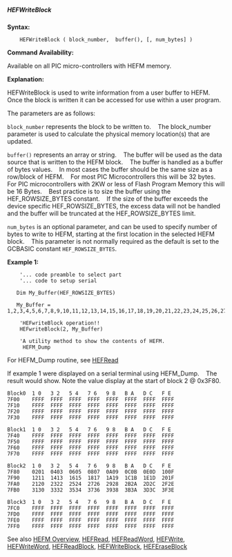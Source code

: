 <div class="section">

<div class="titlepage">

<div>

<div>

##### <span id="hefwriteblock"></span>HEFWriteBlock

</div>

</div>

</div>

<span class="strong">**Syntax:**</span>

``` screen
    HEFWriteBlock ( block_number,  buffer(), [, num_bytes] )
```

<span class="strong">**Command Availability:**</span>

Available on all PIC micro-controllers with HEFM memory.

<span class="strong">**Explanation:**</span>  
  
HEFWriteBlock is used to write information from a user buffer to
HEFM.    Once the block is written it can be accessed for use within a
user program.  
  
The parameters are as follows:  
  
`block_number` represents the block to be written to.    The
block\_number parameter is used to calculate the physical memory
location(s) that are updated.  
  
`buffer()` represents an array or string.    The buffer will be used as
the data source that is written to the HEFM block.    The buffer is
handled as a buffer of bytes values.    In most cases the buffer should
be the same size as a row/block of HEFM.    For most PIC
Microcontrollers this will be 32 bytes.    For PIC microcontrollers with
2KW or less of Flash Program Memory this will be 16 Bytes.    Best
practice is to size the buffer using the HEF\_ROWSIZE\_BYTES
constant.    If the size of the buffer exceeds the device specific
HEF\_ROWSIZE\_BYTES, the excess data will not be handled and the buffer
will be truncated at the HEF\_ROWSIZE\_BYTES limit.     
  
`num_bytes` is an optional parameter, and can be used to specify number
of bytes to write to HEFM, starting at the first location in the
selected HEFM block.    This parameter is not normally required as the
default is set to the GCBASIC constant `HEF_ROWSIZE_BYTES`.  
  
<span class="strong">**Example 1:**</span>

``` screen
    '... code preamble to select part
    '... code to setup serial

   Dim My_Buffer(HEF_ROWSIZE_BYTES)

   My_Buffer = 1,2,3,4,5,6,7,8,9,10,11,12,13,14,15,16,17,18,19,20,21,22,23,24,25,26,27,28,29,30,31,32

    'HEFwriteBlock operation!!
    HEFwriteBlock(2, My_Buffer)

    'A utility method to show the contents of HEFM.
     HEFM_Dump
```

For HEFM\_Dump routine, see
<a href="hefread" class="link" title="HEFRead">HEFRead</a>  
  
If example 1 were displayed on a serial terminal using HEFM\_Dump.   
The result would show. Note the value display at the start of block 2 @
0x3F80.

``` screen
Block0  1 0   3 2   5 4   7 6   9 8   B A   D C   F E
7F00    FFFF  FFFF  FFFF  FFFF  FFFF  FFFF  FFFF  FFFF
7F10    FFFF  FFFF  FFFF  FFFF  FFFF  FFFF  FFFF  FFFF
7F20    FFFF  FFFF  FFFF  FFFF  FFFF  FFFF  FFFF  FFFF
7F30    FFFF  FFFF  FFFF  FFFF  FFFF  FFFF  FFFF  FFFF

Block1  1 0   3 2   5 4   7 6   9 8   B A   D C   F E
7F40    FFFF  FFFF  FFFF  FFFF  FFFF  FFFF  FFFF  FFFF
7F50    FFFF  FFFF  FFFF  FFFF  FFFF  FFFF  FFFF  FFFF
7F60    FFFF  FFFF  FFFF  FFFF  FFFF  FFFF  FFFF  FFFF
7F70    FFFF  FFFF  FFFF  FFFF  FFFF  FFFF  FFFF  FFFF

Block2  1 0   3 2   5 4   7 6   9 8   B A   D C   F E
7F80    0201  0403  0605  0807  0A09  0C0B  0E0D  100F
7F90    1211  1413  1615  1817  1A19  1C1B  1E1D  201F
7FA0    2120  2322  2524  2726  2928  2B2A  2D2C  2F2E
7FB0    3130  3332  3534  3736  3938  3B3A  3D3C  3F3E

Block3  1 0   3 2   5 4   7 6   9 8   B A   D C   F E
7FC0    FFFF  FFFF  FFFF  FFFF  FFFF  FFFF  FFFF  FFFF
7FD0    FFFF  FFFF  FFFF  FFFF  FFFF  FFFF  FFFF  FFFF
7FE0    FFFF  FFFF  FFFF  FFFF  FFFF  FFFF  FFFF  FFFF
7FF0    FFFF  FFFF  FFFF  FFFF  FFFF  FFFF  FFFF  FFFF
```

  
  
See also
<a href="hefm_overview" class="link" title="HEFM Overview">HEFM Overview</a>,
<a href="hefread" class="link" title="HEFRead">HEFRead</a>,
<a href="hefreadword" class="link" title="HEFReadWord">HEFReadWord</a>,
<a href="hefwrite" class="link" title="HEFWrite">HEFWrite</a>,
<a href="hefwriteword" class="link" title="HEFWriteWord">HEFWriteWord</a>,
<a href="hefreadblock" class="link" title="HEFReadBlock">HEFReadBlock</a>,
<a href="hefwriteblock" class="link" title="HEFWriteBlock">HEFWriteBlock</a>,
<a href="heferaseblock" class="link" title="HEFEraseBlock">HEFEraseBlock</a>

</div>
